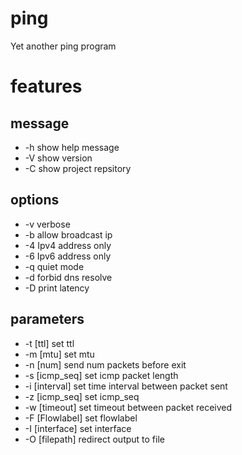 # ping
Yet another ping program

# features
## message
+ -h show help message
+ -V show version
+ -C show project repsitory
## options
+ -v verbose
+ -b allow broadcast ip
+ -4 Ipv4 address only
+ -6 Ipv6 address only
+ -q quiet mode
+ -d forbid dns resolve
+ -D print latency
## parameters
+ -t [ttl] set ttl
+ -m [mtu] set mtu
+ -n [num] send num packets before exit
+ -s [icmp_seq] set icmp packet length
+ -i [interval] set time interval between packet sent
+ -z [icmp_seq] set icmp_seq
+ -w [timeout] set timeout between packet received
+ -F [Flowlabel] set flowlabel
+ -I [interface] set interface
+ -O [filepath] redirect output to file
